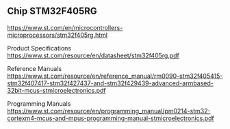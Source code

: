 ## Chip STM32F405RG

https://www.st.com/en/microcontrollers-microprocessors/stm32f405rg.html

Product Specifications
https://www.st.com/resource/en/datasheet/stm32f405rg.pdf

Reference Manuals
https://www.st.com/resource/en/reference_manual/rm0090-stm32f405415-stm32f407417-stm32f427437-and-stm32f429439-advanced-armbased-32bit-mcus-stmicroelectronics.pdf

Programming Manuals
https://www.st.com/resource/en/programming_manual/pm0214-stm32-cortexm4-mcus-and-mpus-programming-manual-stmicroelectronics.pdf
